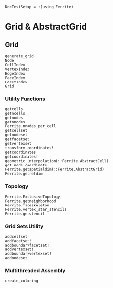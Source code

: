 ```@meta
DocTestSetup = :(using Ferrite)
```

# Grid & AbstractGrid

## Grid

```@docs
generate_grid
Node
CellIndex
VertexIndex
EdgeIndex
FaceIndex
FacetIndex
Grid
```

### Utility Functions

```@docs
getcells
getncells
getnodes
getnnodes
Ferrite.nnodes_per_cell
getcellset
getnodeset
getfacetset
getvertexset
transform_coordinates!
getcoordinates
getcoordinates!
geometric_interpolation(::Ferrite.AbstractCell)
get_node_coordinate
Ferrite.getspatialdim(::Ferrite.AbstractGrid)
Ferrite.getrefdim
```

### Topology

```@docs
Ferrite.ExclusiveTopology
Ferrite.getneighborhood
Ferrite.faceskeleton
Ferrite.vertex_star_stencils
Ferrite.getstencil
```

### Grid Sets Utility

```@docs
addcellset!
addfacetset!
addboundaryfacetset!
addvertexset!
addboundaryvertexset!
addnodeset!
```

### Multithreaded Assembly
```@docs
create_coloring
```

